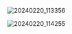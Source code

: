 ![20240220_113356](https://github.com/junhosong0/MySQL/assets/117610783/277270ff-04f4-486c-90e9-f7fd7f0a2f83)

![20240220_114255](https://github.com/junhosong0/MySQL/assets/117610783/2117832c-ef15-43c3-afc4-ac5c288bc94e)


```SQL
```
